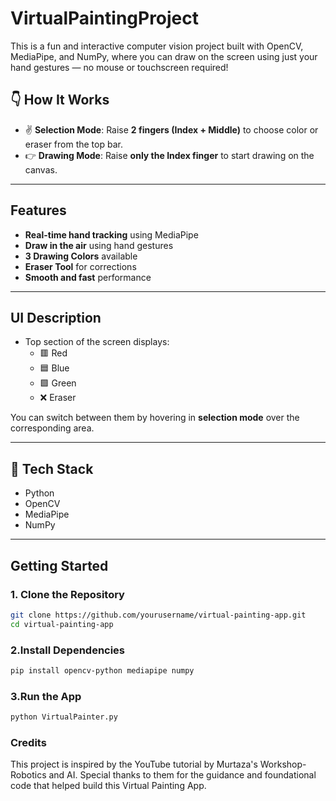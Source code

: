 # VirtualPaintingProject
This is a fun and interactive computer vision project built with OpenCV, MediaPipe, and NumPy, where you can draw on the screen using just your hand gestures — no mouse or touchscreen required!

## 👇 How It Works

- ✌️ **Selection Mode**: Raise **2 fingers (Index + Middle)** to choose color or eraser from the top bar.
- 👉 **Drawing Mode**: Raise **only the Index finger** to start drawing on the canvas.

---

##  Features

- **Real-time hand tracking** using MediaPipe
-  **Draw in the air** using hand gestures
-  **3 Drawing Colors** available
-  **Eraser Tool** for corrections
-  **Smooth and fast** performance

---
##  UI Description

- Top section of the screen displays:
  - 🟥 Red
  - 🟦 Blue
  - 🟩 Green
  - ❌ Eraser

You can switch between them by hovering in **selection mode** over the corresponding area.

---

## 🔧 Tech Stack

- Python
- OpenCV
- MediaPipe
- NumPy

---

##  Getting Started

### 1. Clone the Repository
```bash
git clone https://github.com/yourusername/virtual-painting-app.git
cd virtual-painting-app
 ```
### 2.Install Dependencies
```bash
pip install opencv-python mediapipe numpy
 ```
### 3.Run the App
```bash
python VirtualPainter.py
 ```
### Credits
This project is inspired by the YouTube tutorial by Murtaza's Workshop-Robotics and AI.
Special thanks to them for the guidance and foundational code that helped build this Virtual Painting App.
